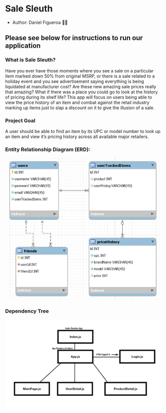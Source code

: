 # Sale Sleuth

+ Author: Daniel Figueroa :guardsman:


## Please see below for instructions to run our application

### What is Sale Sleuth?
Have you ever have those moments where you see a sale on a particular item marked down 50% from original MSRP, or there is a sale related to a holiday event and you see advertisement saying everything is being liquidated at manufacturer cost? Are these new amazing sale prices really that amazing? What if there was a place you could go to look at the history of pricing during its shelf life? This app will focus on users being able to view the price history of an item and combat against the retail industry marking up items just to slap a discount on it to give the illusion of a sale.

### Project Goal
A user should be able to find an item by its UPC or model number to look up an item and view it’s pricing history across all available major retailers.

### Entity Relationship Diagram (ERD):

![ERD](https://github.com/Figamus/sale-sleuth/blob/master/src/images/sale-sleuth-erd.jpg)

### Dependency Tree

![Dependency Tree](https://github.com/Figamus/sale-sleuth/blob/master/src/images/sale-sleuth-dependency.jpg)